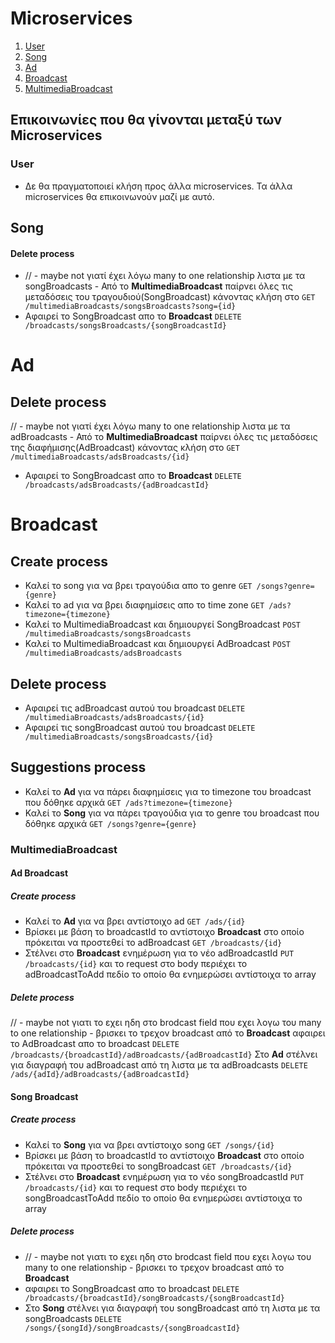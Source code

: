 # Microservices

1. [User](#User)
2. [Song](#Song)
3. [Ad](#Ad)
4. [Broadcast](#Broadcast)
5. [MultimediaBroadcast](#MultimediaBroadcast)

## Επικοινωνίες που θα γίνονται μεταξύ των Microservices

### User
- Δε θα πραγματοποιεί κλήση προς άλλα microservices. Τα άλλα microservices θα επικοινωνούν μαζί με αυτό.

## Song
#### Delete process
- // - maybe not γιατί έχει λόγω many to one relationship λιστα με τα songBroadcasts -  Από το **MultimediaBroadcast** παίρνει όλες τις μεταδόσεις του τραγουδιού(SongBroadcast) κάνοντας κλήση στο `GET /multimediaBroadcasts/songsBroadcasts?song={id}`
- Αφαιρεί το SongBroadcast απο το **Broadcast** `DELETE /broadcasts/songsBroadcasts/{songBroadcastId}`

# Ad
## Delete process
// - maybe not γιατί έχει λόγω many to one relationship λιστα με τα adBroadcasts -  Από το **MultimediaBroadcast** παίρνει όλες τις μεταδόσεις της διαφήμισης(AdBroadcast) κάνοντας κλήση στο `GET /multimediaBroadcasts/adsBroadcasts/{id}`
* Αφαιρεί το SongBroadcast απο το **Broadcast** `DELETE /broadcasts/adsBroadcasts/{adBroadcastId}`

# Broadcast
## Create process
* Καλεί το song για να βρει τραγούδια απο το genre `GET /songs?genre={genre}`
* Καλεί το ad για να βρει διαφημίσεις απο το time zone `GET /ads?timezone={timezone}`
* Καλεί το MultimediaBroadcast και δημιουργεί SongBroadcast `POST /multimediaBroadcasts/songsBroadcasts`
* Καλεί το MultimediaBroadcast και δημιουργεί AdBroadcast `POST /multimediaBroadcasts/adsBroadcasts`

## Delete process
* Αφαιρεί τις adBroadcast αυτού του broadcast `DELETE /multimediaBroadcasts/adsBroadcasts/{id}`
* Αφαιρεί τις songBroadcast αυτού του broadcast `DELETE /multimediaBroadcasts/songsBroadcasts/{id}`


## Suggestions process
* Καλεί το **Ad** για να πάρει διαφημίσεις για το timezone του broadcast που δόθηκε αρχικά `GET /ads?timezone={timezone}`
* Καλεί το **Song** για να πάρει τραγούδια για το genre του broadcast που δόθηκε αρχικά `GET /songs?genre={genre}`


### MultimediaBroadcast

#### Ad Broadcast
##### Create process
- Καλεί το **Ad** για να βρει αντίστοιχο ad `GET /ads/{id}`
- Βρίσκει με βάση το broadcastId το αντίστοιχο **Broadcast** στο οποίο πρόκειται να προστεθεί το adBroadcast `GET /broadcasts/{id}`
- Στέλνει στο **Broadcast** ενημέρωση για το νέο adBroadcastId `PUT /broadcasts/{id}` και το request στο body περιέχει το adBroadcastToAdd πεδίο το οποίο θα ενημερώσει αντίστοιχα το array

##### Delete process
// - maybe not γιατι το εχει ηδη στο brodcast field που εχει λογω του many to one relationship - βρισκει το τρεχον broadcast από το **Broadcast**
αφαιρει το AdBroadcast απο το broadcast `DELETE /broadcasts/{broadcastId}/adBroadcasts/{adBroadcastId}`
Στο **Ad** στέλνει για διαγραφή του adBroadcast από τη λιστα με τα adBroadcasts `DELETE /ads/{adId}/adBroadcasts/{adBroadcastId}`

#### Song Broadcast
##### Create process
- Καλεί το **Song** για να βρει αντίστοιχο song `GET /songs/{id}`
- Βρίσκει με βάση το broadcastId το αντίστοιχο **Broadcast** στο οποίο πρόκειται να προστεθεί το songBroadcast `GET /broadcasts/{id}`
- Στέλνει στο **Broadcast** ενημέρωση για το νέο songBroadcastId `PUT /broadcasts/{id}` και το request στο body περιέχει το songBroadcastToAdd πεδίο το οποίο θα ενημερώσει αντίστοιχα το array

##### Delete process
- // - maybe not γιατι το εχει ηδη στο brodcast field που εχει λογω του many to one relationship - βρισκει το τρεχον broadcast από το **Broadcast**
- αφαιρει το SongBroadcast απο το broadcast `DELETE /broadcasts/{broadcastId}/songBroadcasts/{songBroadcastId}`
- Στο **Song** στέλνει για διαγραφή του songBroadcast από τη λιστα με τα songBroadcasts `DELETE /songs/{songId}/songBroadcasts/{songBroadcastId}`
